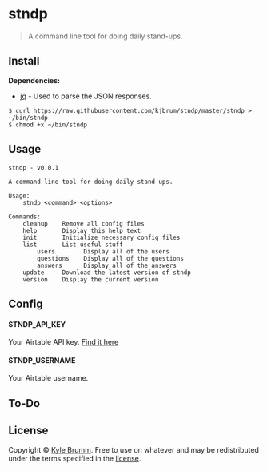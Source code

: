 # stndp

> A command line tool for doing daily stand-ups.


## Install

__Dependencies:__

- [jq](https://stedolan.github.io/jq) - Used to parse the JSON responses.

```
$ curl https://raw.githubusercontent.com/kjbrum/stndp/master/stndp > ~/bin/stndp
$ chmod +x ~/bin/stndp
```


## Usage

```
stndp - v0.0.1

A command line tool for doing daily stand-ups.

Usage:
    stndp <command> <options>

Commands:
    cleanup    Remove all config files
    help       Display this help text
    init       Initialize necessary config files
    list       List useful stuff
        users        Display all of the users
        questions    Display all of the questions
        answers      Display all of the answers
    update     Download the latest version of stndp
    version    Display the current version
```


## Config

#### STNDP_API_KEY

Your Airtable API key. [Find it here](https://airtable.com/account)

#### STNDP_USERNAME

Your Airtable username.


## To-Do


## License

Copyright © [Kyle Brumm](http://kylebrumm.com). Free to use on whatever and may be redistributed under the terms specified in the [license](LICENSE.md).
